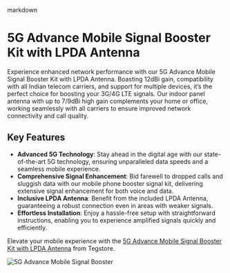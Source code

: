 markdown
# 5G Advance Mobile Signal Booster Kit with LPDA Antenna

Experience enhanced network performance with our 5G Advance Mobile Signal Booster Kit with LPDA Antenna. Boasting 12dBi gain, compatibility with all Indian telecom carriers, and support for multiple devices, it’s the perfect choice for boosting your 3G/4G LTE signals. Our indoor panel antenna with up to 7/9dBi high gain complements your home or office, working seamlessly with all carriers to ensure improved network connectivity and call quality.

## Key Features
- **Advanced 5G Technology**: Stay ahead in the digital age with our state-of-the-art 5G technology, ensuring unparalleled data speeds and a seamless mobile experience.
- **Comprehensive Signal Enhancement**: Bid farewell to dropped calls and sluggish data with our mobile phone booster signal kit, delivering extensive signal enhancement for both voice and data.
- **Inclusive LPDA Antenna**: Benefit from the included LPDA Antenna, guaranteeing a robust connection even in areas with weaker signals.
- **Effortless Installation**: Enjoy a hassle-free setup with straightforward instructions, enabling you to experience amplified signals quickly and efficiently.

Elevate your mobile experience with the [5G Advance Mobile Signal Booster Kit with LPDA Antenna](https://tegstore.in/product/5g-advance-mobile-signal-booster-kit-with-lpda-antenna/) from Tegstore.

![5G Advance Mobile Signal Booster](https://tegstore.in/wp-content/uploads/2023/09/0-Main-4.jpg)
